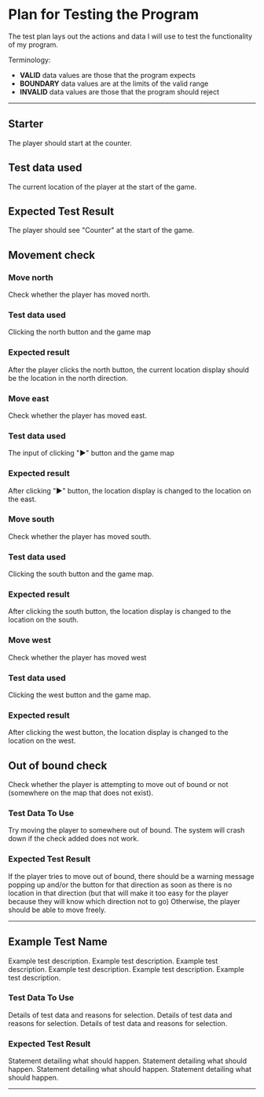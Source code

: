 # Plan for Testing the Program

The test plan lays out the actions and data I will use to test the functionality of my program.

Terminology:

- **VALID** data values are those that the program expects
- **BOUNDARY** data values are at the limits of the valid range
- **INVALID** data values are those that the program should reject

---
## Starter

The player should start at the counter.

## Test data used

The current location of the player at the start of the game.

## Expected Test Result

The player should see "Counter" at the start of the game.

## Movement check
### Move north

Check whether the player has moved north.

### Test data used

Clicking the north button and the game map

### Expected result

After the player clicks the north button, the current location display should be the location in the north direction.

### Move east

Check whether the player has moved east.

### Test data used

The input of clicking "▶" button and the game map

### Expected result

After clicking "▶" button, the location display is changed to the location on the east.

### Move south

Check whether the player has moved south.

### Test data used

Clicking the south button and the game map.

### Expected result

After clicking the south button, the location display is changed to the location on the south.

### Move west

Check whether the player has moved west

### Test data used

Clicking the west button and the game map.

### Expected result

After clicking the west button, the location display is changed to the location on the west.

[//]: # (-------------------------------------------------------------------------------------------------------------------------------)


## Out of bound check

Check whether the player is attempting to move out of bound or not (somewhere on the map that does not exist).

### Test Data To Use

Try moving the player to somewhere out of bound. The system will crash down if the check added does not work.

### Expected Test Result

If the player tries to move out of bound, there should be a warning message popping up and/or the button for that direction as soon as there is no location in that direction (but that will make it too easy for the player because they will know which direction not to go)
Otherwise, the player should be able to move freely.

---

## Example Test Name

Example test description. Example test description. Example test description. Example test description. Example test description. Example test description.

### Test Data To Use

Details of test data and reasons for selection. Details of test data and reasons for selection. Details of test data and reasons for selection.

### Expected Test Result

Statement detailing what should happen. Statement detailing what should happen. Statement detailing what should happen. Statement detailing what should happen.

---


